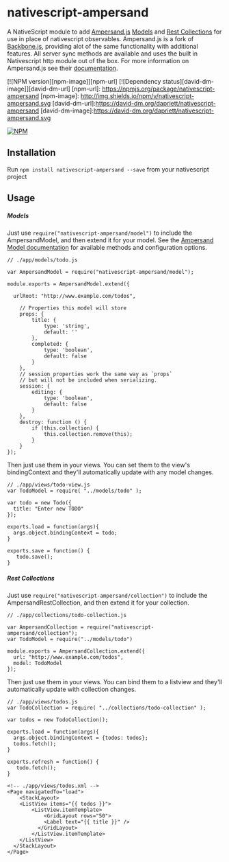 # nativescript-ampersand
A NativeScript module to add [Ampersand.js](http://ampersandjs.com/) [Models](http://ampersandjs.com/docs#ampersand-model) and [Rest Collections](http://ampersandjs.com/docs#ampersand-rest-collection) for use in place of nativescript observables.  Ampersand.js is a fork of [Backbone.js](http://backbonejs.org/), providing alot of the same functionality with additional features.  All server sync methods are available and uses the built in Nativescript http module out of the box.  For more information on Ampersand.js see their [documentation](http://ampersandjs.com/docs).

[![NPM version][npm-image]][npm-url] [![Dependency status][david-dm-image]][david-dm-url]
[npm-url]: https://npmjs.org/package/nativescript-ampersand
[npm-image]: http://img.shields.io/npm/v/nativescript-ampersand.svg
[david-dm-url]:https://david-dm.org/dapriett/nativescript-ampersand
[david-dm-image]:https://david-dm.org/dapriett/nativescript-ampersand.svg

[![NPM](https://nodei.co/npm/nativescript-ampersand.png?downloads=true&downloadRank=true&stars=true)](https://npmjs.org/package/nativescript-ampersand)

## Installation

Run `npm install nativescript-ampersand --save` from your nativescript project

## Usage

##### Models

Just use `require("nativescript-ampersand/model")` to include the AmpersandModel, and then extend it for your model.  See the [Ampersand Model documentation](http://ampersandjs.com/docs#ampersand-model) for available methods and configuration options.

```
// ./app/models/todo.js

var AmpersandModel = require("nativescript-ampersand/model");

module.exports = AmpersandModel.extend({

  urlRoot: "http://www.example.com/todos",

	// Properties this model will store
	props: {
		title: {
			type: 'string',
			default: ''
		},
		completed: {
			type: 'boolean',
			default: false
		}
	},
	// session properties work the same way as `props`
	// but will not be included when serializing.
	session: {
		editing: {
			type: 'boolean',
			default: false
		}
	},
	destroy: function () {
		if (this.collection) {
			this.collection.remove(this);
		}
	}
});
```

Then just use them in your views.  You can set them to the view's bindingContext and they'll automatically update with any model changes.

```
// ./app/views/todo-view.js
var TodoModel = require( "../models/todo" );

var todo = new Todo({
  title: "Enter new TODO"
});

exports.load = function(args){
  args.object.bindingContext = todo;
}

exports.save = function() {
   todo.save();
}

```

##### Rest Collections

Just use `require("nativescript-ampersand/collection")` to include the AmpersandRestCollection, and then extend it for your collection.

```
// ./app/collections/todo-collection.js

var AmpersandCollection = require("nativescript-ampersand/collection");
var TodoModel = require("../models/todo")

module.exports = AmpersandCollection.extend({
  url: "http://www.example.com/todos",
  model: TodoModel
});
```

Then just use them in your views.  You can bind them to a listview and they'll automatically update with collection changes.

```
// ./app/views/todos.js
var TodoCollection = require( "../collections/todo-collection" );

var todos = new TodoCollection();

exports.load = function(args){
  args.object.bindingContext = {todos: todos};
  todos.fetch();
}

exports.refresh = function() {
   todo.fetch();
}
```

```
<!-- ./app/views/todos.xml -->
<Page navigatedTo="load">
	<StackLayout>
    <ListView items="{{ todos }}">
        <ListView.itemTemplate>
        	<GridLayout rows="50">
            <Label text="{{ title }}" />
          </GridLayout>
        </ListView.itemTemplate>
    </ListView>
  </StackLayout>
</Page>

```

